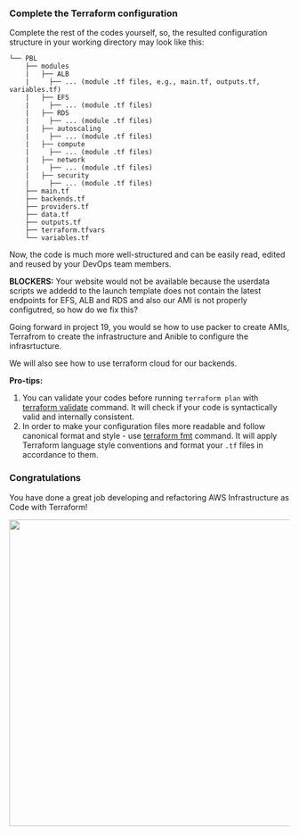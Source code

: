 ### Complete the Terraform configuration

Complete the rest of the codes yourself, so, the resulted configuration structure in your working directory may look like this:

```
└── PBL
    ├── modules
    |   ├── ALB
    |     ├── ... (module .tf files, e.g., main.tf, outputs.tf, variables.tf)     
    |   ├── EFS
    |     ├── ... (module .tf files) 
    |   ├── RDS
    |     ├── ... (module .tf files) 
    |   ├── autoscaling
    |     ├── ... (module .tf files) 
    |   ├── compute
    |     ├── ... (module .tf files) 
    |   ├── network
    |     ├── ... (module .tf files)
    |   ├── security
    |     ├── ... (module .tf files)
    ├── main.tf
    ├── backends.tf
    ├── providers.tf
    ├── data.tf
    ├── outputs.tf
    ├── terraform.tfvars
    └── variables.tf
```

Now, the code is much more well-structured and can be easily read, edited and reused by your DevOps team members.


**BLOCKERS:** Your website would not be available because the userdata scripts we addedd to the launch template does not contain the latest endpoints for EFS, ALB and RDS and also our AMI is not properly configutred, so how do we fix this?

Going forward in project 19, you would se how to use packer to create AMIs, Terrafrom to create the infrastructure and Anible to configure the infrasrtucture. 

We will also see how to use terraform cloud for our backends.


**Pro-tips:**
1. You can validate your codes before running `terraform plan` with [terraform validate](https://www.terraform.io/docs/cli/commands/validate.html) command. It will check if your code is syntactically valid and internally consistent.
2. In order to make your configuration files more readable and follow canonical format and style - use [terraform fmt](https://www.terraform.io/docs/cli/commands/fmt.html) command. It will apply Terraform language style conventions and format your `.tf` files in accordance to them.

### Congratulations

You have done a great job developing and refactoring AWS Infrastructure as Code with Terraform! 

<img src="https://darey-io-nonprod-pbl-projects.s3.eu-west-2.amazonaws.com/project18/awesome_18.jpeg" width="936px" height="550px">
